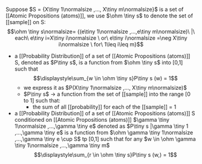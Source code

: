 Suppose $S = {X\tiny 1\normalsize ,..., X\tiny m\normalsize}$ is a set of [[Atomic Propositions (atoms)]], we use $\ohm \tiny s$ to denote the set of [[sample]] on S:
$$\ohm \tiny s\normalsize= {(e\tiny 1\normalsize ,...,e\tiny m\normalsize)\ |\ each\ e\tiny i=X\tiny i\normalsize \ or\ e\tiny i\normalsize =\neg X\tiny i\normalsize \ for\ 1\leq i\leq m}$$
- a [[Probability Distribution]] of a set of [[Atomic Propositions (atoms)]] S, denoted as $P\tiny s$, is a function from $\ohm \tiny s$ into [0,1] such that $$\displaystyle\sum_{w \in \ohm \tiny s}P\tiny s (w) = 1$$
	- we express it as $P(X\tiny 1\normalsize ,..., X\tiny m\normalsize)$
	- $P\tiny s$ $\rightarrow$ a function from the set of [[sample]] into the range [0 to 1] such that:
		- the sum of all [[probability]] for each of the [[sample]] = 1
- a [[Probability Distribution]] of a set of [[Atomic Propositions (atoms)]] S conditioned on [[Atomic Propositions (atoms)]] $\gamma \tiny 1\normalsize ,...,\gamma \tiny e$ denoted as $P\tiny s |\gamma \tiny 1 ,...,\gamma \tiny e$ is a function from $\ohm \gamma \tiny 1\normalsize ,...,\gamma \tiny e \cup S$ tp [0,1] such that for any $w \in \ohm \gamma \tiny 1\normalsize ,...,\gamma \tiny m$
$$\displaystyle\sum_{r \in \ohm \tiny s}P\tiny s (w,) = 1$$